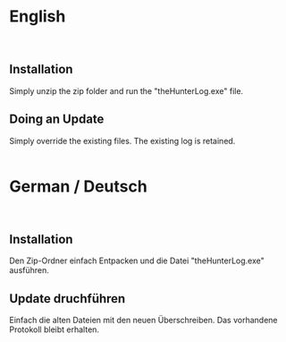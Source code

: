 <h1> English </h1>
<br />
<h2>Installation</h2>
Simply unzip the zip folder and run the "theHunterLog.exe" file.
<br />
<h2> Doing an Update </h2>
Simply override the existing files. The existing log is retained.
<br />
<br />
<h1> German / Deutsch </h1>
<br />
<h2>Installation</h2>
Den Zip-Ordner einfach Entpacken und die Datei "theHunterLog.exe" ausführen.
<br />
<h2>Update druchführen</h2>
Einfach die alten Dateien mit den neuen Überschreiben. Das vorhandene Protokoll bleibt erhalten.

